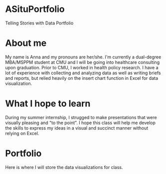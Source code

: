 # ASituPortfolio
Telling Stories with Data Portfolio

# About me
My name is Anna and my pronouns are her/she. I'm currently a dual-degree MBA/MSPPM student at CMU and I will be going into healthcare consulting upon graduation. Prior to CMU, I worked in health policy research. I have a lot of experience with collecting and analyzing data as well as writing briefs and reports, but relied heavily on the insert chart function in Excel for data visualization. 

# What I hope to learn
During my summer internship, I strugged to make presentations that were visually pleasing and "to the point". I hope this class will help me develop the skills to express my ideas in a visual and succinct manner without relying on Excel. 

# Portfolio
Here is where I will store the data visualizations for class. 
